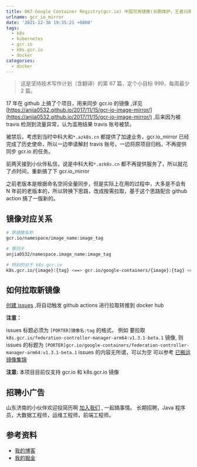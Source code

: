 ```yaml
---
title: 067-Google Container Registry(gcr.io) 中国可用镜像(长期维护，王者归来)
urlname: gcr_io_mirror
date: '2021-12-30 19:35:21 +0800'
tags:
  - k8s
  - kubernetes
  - gcr.io
  - k8s.gcr.io
  - docker
categories:
  - docker
---
```


> 这是坚持技术写作计划（含翻译）的第 67 篇，定个小目标 999，每周最少 2 篇。

17 年在 github 上搞了个项目，用来同步 gcr.io 的镜像 ,详见 [https://anjia0532.github.io/2017/11/15/gcr-io-image-mirror/](https://anjia0532.github.io/2017/11/15/gcr-io-image-mirror/) ,后来因为被 travis 检测到流量异常，认为滥用结果 travis 账号被禁。
​

被禁后，考虑到当时中科大和`*.azk8s.cn` 都提供了加速业务，gcr.io_mirror 已经完成了历史使命，所以一边申请解封 travis 账号，一边将原项目归档，不再提供同步 gcr.io 的任务。
​

前两天接到小伙伴私信，说是中科大和`*.azk8s.cn` 都不再提供服务了，所以就花了点时间，重新搞了下 gcr.io_mirror

<!-- more -->

之前老版本是根据命名空间全量同步，但是实际上在用的过程中，大多是不会有 N 年前的老版本的，所以转换下思路，改成按需拉取，基于这个思路配合 github action 搞了一版新的。
​

## 镜像对应关系

```bash
# 原镜像名称
gcr.io/namespace/image_name:image_tag

# 等同于
anjia0532/namespace.image_name:image_tag

# 特别的对于 k8s.gcr.io
k8s.gcr.io/{image}:{tag} <==> gcr.io/google-containers/{image}:{tag} <==> anjia0532/google-containers.{image}:{tag}
```

## 如何拉取新镜像

[创建 issues](https://github.com/anjia0532/gcr.io_mirror/issues/new?assignees=&labels=porter&template=gcr-io_porter.md&title=%5BPORTER%5D) ,将自动触发 github actions 进行拉取转推到 docker hub

**注意：**

issues 标题必须为 `[PORTER]镜像名:tag` 的格式，
例如 要拉取 `k8s.gcr.io/federation-controller-manager-arm64:v1.3.1-beta.1` 镜像,
则 issues 的标题为
`[PORTER]gcr.io/google-containers/federation-controller-manager-arm64:v1.3.1-beta.1`
issues 的内容无所谓，可以为空
可以参考 [已搬运镜像集锦](https://github.com/anjia0532/gcr.io_mirror/issues?q=is%3Aissue+label%3Aporter+)

**注意:**
本项目目前仅支持 gcr.io 和 k8s.gcr.io 镜像

## 招聘小广告

山东济南的小伙伴欢迎投简历啊 [加入我们](https://www.zhipin.com/job_detail/20db89ac1adece6d3nZ-2tu1E1Q~.html) , 一起搞事情。
长期招聘，Java 程序员，大数据工程师，运维工程师，前端工程师。

## 参考资料

- [我的博客](https://anjia0532.github.io/2021/12/30/gcr_io_mirror/)
- [我的掘金](https://juejin.cn/post/7047669822435360805/)
